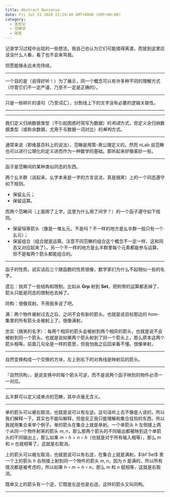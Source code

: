 ```yaml
---
title: Abstract Nonsense
date: Fri Jul 31 2020 21:29:40 GMT+0800 (GMT+08:00)
category:
  - 类型论
  - 范畴学
  - 随笔
---
```


记录学习过程中出现的一些想法，我自己也认为它们可能错得离谱，而放到这里应该没什么人看，看了也不会来骂我。

但愿能够永远未完待续。

---

一个目的是（说得好听！）为了展示，同一个概念可以有许多种不同的理解方式（尽管它们不一定严谨，乃至不一定是正确的）。

---

只是一些碎片的语句（乃至词汇），分割线上下的文字没有必要的逻辑关联性。

---
---

我们定义归纳数据类型（不引起困惑时简写为数据）的*构造*方式，但定义余归纳数据类型（或称余数据，尤用于与数据一词对比）的*解构*方式。

---

通常来说（即维基百科上的说法），范畴是用策-弗公理定义的。然而 nLab 说范畴也可以进行公理化的定义进而作为一种数学的基础。那听起来好像美妙一些。

---

函子是范畴间的某种类似同态的东西。

两个幺半群（说起来，幺字本来是一字的方言说法，真是搞笑）上的一个同态遵守如下规则。

- 保留幺元；
- 保留运算。

而两个范畴间（上面用了上字，这里为什么用了间字？）的一个函子遵守如下规则。

- 保留恒等箭头（像是一堆幺元，不是吗？不一样的地方是幺半群一般只有一个幺元）；
- 保留组合（组合就是运算。注意不同范畴的组合这个概念不一定一样，这和同态又对应起来了）。另一个不一样的地方是幺半群里每个元素都能参与运算，但不是每两个箭头都能组合的。

---

函子的性质。说实话后三个跟函数的性质很像，数学家们为什么不起相似一些的名字。

遗忘：抛弃了一些结构和限制。比如从 **Grp** 射到 **Set**，把附带的运算都丢掉了，箭头只能是同态的限制也去掉了。

同构：很像双射。不用我多说了吧。

满：两个物件被射过去之后，之间不会有新的箭头。也就是说目标那边的 hom- 集里的所有箭头全被射上了。很像满射。

忠实（搞笑的名字）：每两个相异的箭头会被射到两个相异的箭头，也就是说不会被射到同一个箭头。也就是说如果两个箭头射到了同一个箭头上，那么原本这两个箭头相等。前面几句全是一样的意思，但我怕我之后回来看不懂。很像单射。

---

自然变换构成一个交换的方块，左上到右下的对角线是映射后的箭头。

---

『自然同构』，是说变换中的每个箭头可逆，而不是说两个函子映到的物件必须一一对应。

---

幺半群可以定义成单点的范畴，其中点毫无含义。

---

单的箭头可以被右取消，也就是说可以有左逆。这句话听上去不像是人说的，所以我们解释一下。其实也不能叫解释，但是反正我只能理解和集合挂钩的东西，所以我就用集合来举个例子。单的箭头在集合上就是单射。一个单箭头 $h$ 左侧接上两个从同一个物件射来的箭头 $m, n$，那么那两个箭头的不同输出都被映到这个单箭头的不同输出上，那么如果 $m \circ h = n \circ h$（也就是对于所有输入相等），那么 $m$ 和 $n$ 也就相等了，这就是右取消。

上的箭头可以被左取消，也就是说可以有右逆，在集合上就是满射。$\bf Set$ 里一个上的箭头 $h$ 右侧接上射到同一个物件的箭头 $m, n$，因为 $h$ 是满的，所以所有情况都是被考虑的，所以如果 $h \circ m = h \circ n$，那么 $m$ 和 $n$ 就相等，这就是右取消。

既单又上的箭头有一个逆，它既是左逆也是右逆。这样的箭头又叫同构。

---

<ArticleUnfinished />